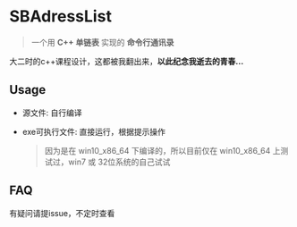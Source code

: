 # SBAdressList

> 一个用 __C++ 单链表__ 实现的 __命令行通讯录__

大二时的c++课程设计，这都被我翻出来，__以此纪念我逝去的青春...__

## Usage

- 源文件: 自行编译

- exe可执行文件: 直接运行，根据提示操作
    > 因为是在 win10_x86_64 下编译的，所以目前仅在 win10_x86_64 上测试过，win7 或 32位系统的自己试试

## FAQ

有疑问请提issue，不定时查看